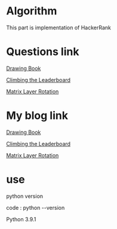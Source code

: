# Algorithm
This part is implementation of HackerRank

# Questions link
[Drawing Book](https://www.hackerrank.com/challenges/drawing-book/problem?isFullScreen=true&h_r=next-challenge&h_v=zen&h_r=next-challenge&h_v=zen)

[Climbing the Leaderboard](https://www.hackerrank.com/challenges/climbing-the-leaderboard/problem?isFullScreen=true)

[Matrix Layer Rotation](https://www.hackerrank.com/challenges/matrix-rotation-algo/problem?isFullScreen=true)

# My blog link
[Drawing Book](https://woniblog.tistory.com/55)

[Climbing the Leaderboard](https://woniblog.tistory.com/58)

[Matrix Layer Rotation](https://woniblog.tistory.com/57)

# use
python version

code : python --version

Python 3.9.1
